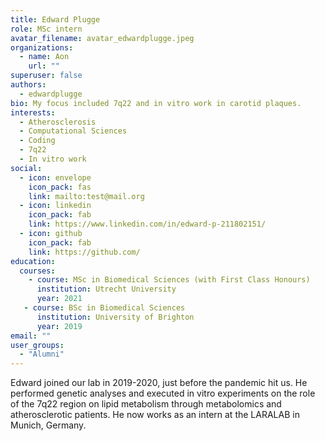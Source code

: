 ```yaml
---
title: Edward Plugge
role: MSc intern
avatar_filename: avatar_edwardplugge.jpeg
organizations:
  - name: Aon
    url: ""
superuser: false
authors:
  - edwardplugge
bio: My focus included 7q22 and in vitro work in carotid plaques.
interests:
  - Atherosclerosis
  - Computational Sciences
  - Coding
  - 7q22
  - In vitro work
social:
  - icon: envelope
    icon_pack: fas
    link: mailto:test@mail.org
  - icon: linkedin
    icon_pack: fab
    link: https://www.linkedin.com/in/edward-p-211802151/
  - icon: github
    icon_pack: fab
    link: https://github.com/
education:
  courses:
    - course: MSc in Biomedical Sciences (with First Class Honours)
      institution: Utrecht University
      year: 2021
   - course: BSc in Biomedical Sciences
      institution: University of Brighton
      year: 2019
email: ""
user_groups:
  - "Alumni"
---
```

Edward joined our lab in 2019-2020, just before the pandemic hit us. He performed genetic analyses and executed in vitro experiments on the role of the 7q22 region on lipid metabolism through metabolomics and atherosclerotic patients. He now works as an intern at the LARALAB in Munich, Germany. 
